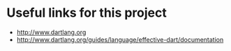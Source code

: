 # Useful links for this project

- http://www.dartlang.org
- http://www.dartlang.org/guides/language/effective-dart/documentation
